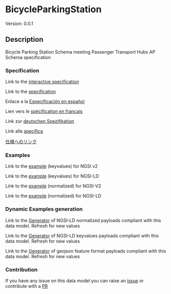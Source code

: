 # BicycleParkingStation
Version: 0.0.1

## Description 

Bicycle Parking Station Schema meeting Passenger Transport Hubs AP Schema specification
### Specification

Link to the [interactive specification](https://swagger.lab.fiware.org/?url=https://smart-data-models.github.io/dataModel.OSLO/BicycleParkingStation/swagger.yaml)

Link to the [specification](https://github.com/smart-data-models/dataModel.OSLO/blob/master/BicycleParkingStation/doc/spec.md)

Enlace a la [Especificación en español](https://github.com/smart-data-models/dataModel.OSLO/blob/master/BicycleParkingStation/doc/spec_ES.md)

Lien vers le [spécification en français](https://github.com/smart-data-models/dataModel.OSLO/blob/master/BicycleParkingStation/doc/spec_FR.md)

Link zur [deutschen Spezifikation](https://github.com/smart-data-models/dataModel.OSLO/blob/master/BicycleParkingStation/doc/spec_DE.md)

Link alla [specifica](https://github.com/smart-data-models/dataModel.OSLO/blob/master/BicycleParkingStation/doc/spec_IT.md)

[仕様へのリンク](https://github.com/smart-data-models/dataModel.OSLO/blob/master/BicycleParkingStation/doc/spec_JA.md)
### Examples

Link to the [example](https://smart-data-models.github.io/dataModel.OSLO/BicycleParkingStation/examples/example.json) (keyvalues) for NGSI v2

Link to the [example](https://smart-data-models.github.io/dataModel.OSLO/BicycleParkingStation/examples/example.jsonld) (keyvalues) for NGSI-LD

Link to the [example](https://smart-data-models.github.io/dataModel.OSLO/BicycleParkingStation/examples/example-normalized.json) (normalized) for NGSI-V2

Link to the [example](https://smart-data-models.github.io/dataModel.OSLO/BicycleParkingStation/examples/example-normalized.jsonld) (normalized) for NGSI-LD
### Dynamic Examples generation

Link to the [Generator](https://smartdatamodels.org/extra/ngsi-ld_generator.php?schemaUrl=https://raw.githubusercontent.com/smart-data-models/dataModel.OSLO/master/BicycleParkingStation/schema.json&email=info@smartdatamodels.org) of NGSI-LD normalized payloads compliant with this data model. Refresh for new values

Link to the [Generator](https://smartdatamodels.org/extra/ngsi-ld_generator_keyvalues.php?schemaUrl=https://raw.githubusercontent.com/smart-data-models/dataModel.OSLO/master/BicycleParkingStation/schema.json&email=info@smartdatamodels.org) of NGSI-LD keyvalues payloads compliant with this data model. Refresh for new values

Link to the [Generator](https://smartdatamodels.org/extra/geojson_features_generator.php?schemaUrl=https://raw.githubusercontent.com/smart-data-models/dataModel.OSLO/master/BicycleParkingStation/schema.json&email=info@smartdatamodels.org) of geojson feature format payloads compliant with this data model. Refresh for new values
### Contribution

 If you have any issue on this data model you can raise an [issue](https://github.com/smart-data-models/dataModel.OSLO/issues)  or contribute with a [PR](https://github.com/smart-data-models/dataModel.OSLO/pulls)